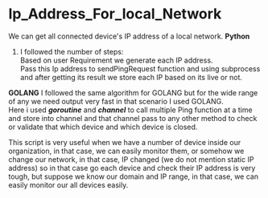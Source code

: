 # Ip_Address_For_local_Network
We can get all connected device's IP address of a local network.
<b>Python</b><br>
1. I followed the number of steps:<br>
Based on user Requirement we generate each IP address.<br>
Pass this Ip address to sendPingRequest function and using subprocess and after getting its result we store each IP based on its live or not.<br>

<b>GOLANG</b>
I followed the same algorithm  for GOLANG but for the wide range of any we need output very fast in that scenario I used GOLANG.<br>
Here i used <b><i>goroutine</i></b> and <b><i>channel</i></b> to call multiple Ping function at a time and store into channel and that channel pass to any other method to check or validate that which device and which device is closed.
<br>
<p>This script is very useful when we have a number of device inside our organization, in that case, we can easily monitor them, or somehow we change our network, in that case, IP changed (we do not mention static IP address) so in that case go each device and check their IP address is very tough, but suppose we know our domain and IP range, in that case, we can easily monitor our all devices easily.
